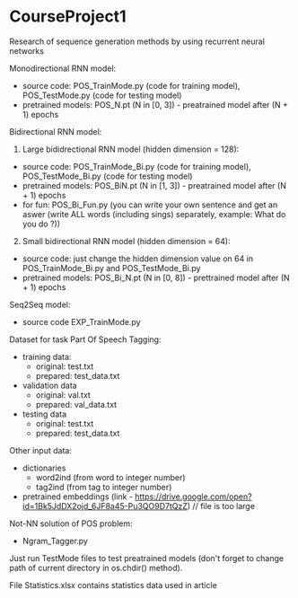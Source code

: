 # CourseProject1
Research of sequence generation methods by using recurrent neural networks

Monodirectional RNN model:
  - source code: POS_TrainMode.py (code for training model), POS_TestMode.py (code for testing model)
  - pretrained models: POS_N.pt (N in [0, 3]) - preatrained model after (N + 1) epochs

Bidirectional RNN model:
1) Large bididrectional RNN model (hidden dimension = 128):
  - source code: POS_TrainMode_Bi.py (code for training model), POS_TestMode_Bi.py (code for testing model)
  - pretrained models: POS_BiN.pt (N in [1, 3]) - preatrained model after (N + 1) epochs
  - for fun: POS_Bi_Fun.py (you can write your own sentence and get an aswer (write ALL words (including sings) separately, example: What do you do ?))
2) Small bidirectional RNN model (hidden dimension = 64):
  - source code: just change the hidden dimension value on 64 in POS_TrainMode_Bi.py and POS_TestMode_Bi.py
  - pretrained models: POS_Bi_N.pt (N in [0, 8]) - prettrained model after (N + 1) epochs

Seq2Seq model:
- source code EXP_TrainMode.py

Dataset for task Part Of Speech Tagging:
- training data:
  - original: test.txt
  - prepared: test_data.txt
- validation data
  - original: val.txt
  - prepared: val_data.txt
- testing data
  - original: test.txt
  - prepared: test_data.txt

Other input data:
- dictionaries
  - word2ind (from word to integer number)
  - tag2ind (from tag to integer number)
- pretrained embeddings (link - https://drive.google.com/open?id=1Bk5JdDX2ojd_6JF8a45-Pu3QO9D7tQzZ) // file is too large

Not-NN solution of POS problem:
- Ngram_Tagger.py

Just run TestMode files to test preatrained models (don't forget to change path of current directory in os.chdir() method).

File Statistics.xlsx contains statistics data used in article
